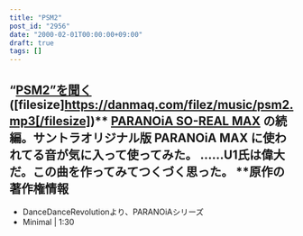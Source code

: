 ```yaml
---
title: "PSM2"
post_id: "2956"
date: "2000-02-01T00:00:00+09:00"
draft: true
tags: []
---
```



## “[PSM2”を聞く](https://danmaq.com/filez/music/psm2.mp3) ([filesize]https://danmaq.com/filez/music/psm2.mp3[/filesize])** [PARANOiA SO-REAL MAX](https://danmaq.com/2942) の続編。サントラオリジナル版 PARANOiA MAX に使われてる音が気に入って使ってみた。 ……U1氏は偉大だ。この曲を作ってみてつくづく思った。  **原作の著作権情報

  * DanceDanceRevolutionより、PARANOiAシリーズ
  * Minimal | 1:30
